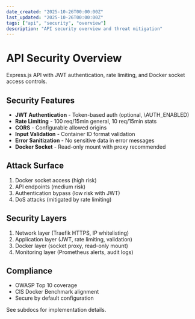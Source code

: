 ```yaml
---
date_created: "2025-10-26T00:00:00Z"
last_updated: "2025-10-26T00:00:00Z"
tags: ["api", "security", "overview"]
description: "API security overview and threat mitigation"
---
```

# API Security Overview

Express.js API with JWT authentication, rate limiting, and Docker socket access controls.

## Security Features

- **JWT Authentication** - Token-based auth (optional, \AUTH_ENABLED\)
- **Rate Limiting** - 100 req/15min general, 10 req/15min stats  
- **CORS** - Configurable allowed origins
- **Input Validation** - Container ID format validation
- **Error Sanitization** - No sensitive data in error messages
- **Docker Socket** - Read-only mount with proxy recommended

## Attack Surface

1. Docker socket access (high risk)
2. API endpoints (medium risk)
3. Authentication bypass (low risk with JWT)
4. DoS attacks (mitigated by rate limiting)

## Security Layers

1. Network layer (Traefik HTTPS, IP whitelisting)
2. Application layer (JWT, rate limiting, validation)
3. Docker layer (socket proxy, read-only mount)
4. Monitoring layer (Prometheus alerts, audit logs)

## Compliance

- OWASP Top 10 coverage
- CIS Docker Benchmark alignment
- Secure by default configuration

See subdocs for implementation details.
